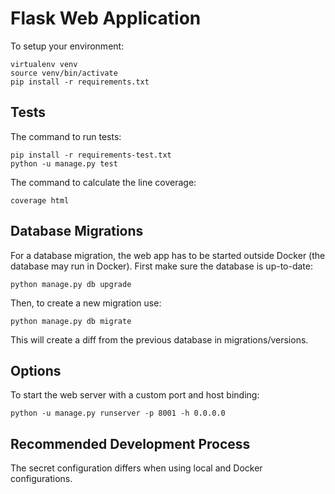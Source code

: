 # Flask Web Application

To setup your environment:

    virtualenv venv
    source venv/bin/activate
    pip install -r requirements.txt

## Tests

The command to run tests:

    pip install -r requirements-test.txt
    python -u manage.py test

The command to calculate the line coverage:

    coverage html

## Database Migrations

For a database migration, the web app has to be started outside Docker (the database may run in Docker). First make sure the database is up-to-date:

    python manage.py db upgrade

Then, to create a new migration use:

    python manage.py db migrate

This will create a diff from the previous database in migrations/versions.

## Options

To start the web server with a custom port and host binding:

    python -u manage.py runserver -p 8001 -h 0.0.0.0

## Recommended Development Process

The secret configuration differs when using local and Docker configurations.